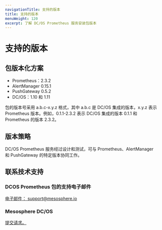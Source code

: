 ```yaml
---
navigationTitle: 支持的版本
title: 支持的版本
menuWeight: 120
excerpt: 了解 DC/OS Prometheus 服务安装包版本
---
```


# 支持的版本

## 包版本化方案

- Prometheus：2.3.2
- AlertManager 0.15.1
- PushGateway 0.5.2
- DC/OS：1.10 和 1.11

包的版本号采用 a.b.c-x.y.z 格式，其中 a.b.c 是 DC/OS 集成的版本，x.y.z 表示 Prometheus 版本。例如，0.1.1-2.3.2 表示 DC/OS 集成的版本 0.1.1 和 Prometheus 的版本 2.3.2。

## 版本策略

DC/OS Prometheus 服务经过设计和测试，可与 Prometheus、AlertManager 和 PushGateway 的特定版本协同工作。

## 联系技术支持

### DCOS Prometheus 包的支持电子邮件

[电子邮件： support@mesosphere.io](mailto：support@mesosphere.io)

### Mesosphere DC/OS

[提交请求。](https://support.mesosphere.com/hc/en-us/requests/new)
